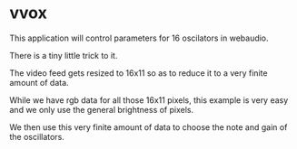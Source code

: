 # vvox
This application will control parameters for 16 oscilators in webaudio.

There is a tiny little trick to it.

The video feed gets resized to 16x11 so as to reduce it to a very finite amount of data.

While we have rgb data for all those 16x11 pixels, this example is very easy and we only use the general brightness of pixels.

We then use this very finite amount of data to choose the note and gain of the oscillators.
